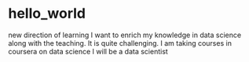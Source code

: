 # hello_world
new direction of learning
I want to enrich my knowledge in data science along with the teaching. It is quite challenging. 
I am taking courses in coursera on data science 
I will be a data scientist
